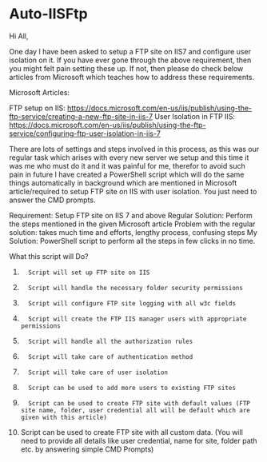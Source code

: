 # Auto-IISFtp

Hi All,

One day I have been asked to setup a FTP site on IIS7 and configure user isolation on it.
If you have ever gone through the above requirement, then you might felt pain setting these up.
If not, then please do check below articles from Microsoft which teaches how to address these requirements.


Microsoft Articles:

FTP setup on IIS: https://docs.microsoft.com/en-us/iis/publish/using-the-ftp-service/creating-a-new-ftp-site-in-iis-7
User Isolation in FTP IIS: https://docs.microsoft.com/en-us/iis/publish/using-the-ftp-service/configuring-ftp-user-isolation-in-iis-7

There are lots of settings and steps involved in this process, as this was our regular task which arises with every new server we setup and this time it was me who must do it and it was painful for me, therefor to avoid such pain in future I have created a PowerShell script which will do the same things automatically in background which are mentioned in Microsoft article/required to setup FTP site on IIS with user isolation. You just need to answer the CMD prompts.

Requirement: Setup FTP site on IIS 7 and above
Regular Solution: Perform the steps mentioned in the given Microsoft article
Problem with the regular solution: takes much time and efforts, lengthy process, confusing steps
My Solution: PowerShell script to perform all the steps in few clicks in no time.

What this script will Do?
1.       Script will set up FTP site on IIS
2.       Script will handle the necessary folder security permissions
3.       Script will configure FTP site logging with all w3c fields
4.       Script will create the FTP IIS manager users with appropriate permissions
5.       Script will handle all the authorization rules
6.       Script will take care of authentication method
7.       Script will take care of user isolation
8.       Script can be used to add more users to existing FTP sites
9.       Script can be used to create FTP site with default values (FTP site name, folder, user credential all will be default which are given with this article)
10.   Script can be used to create FTP site with all custom data. (You will need to provide all details like user credential, name for site, folder path etc. by answering simple CMD Prompts)
